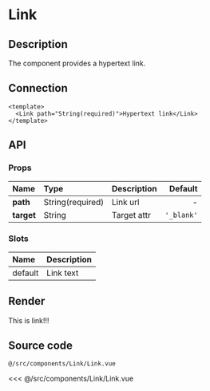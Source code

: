 # Link

## Description

The component provides a hypertext link.

## Connection

```vue
<template>
  <Link path="String(required)">Hypertext link</Link>
</template>
```

## API

### Props
| **Name** | **Type** | **Description** | **Default** |
| :------- | :------- | :-------------- | ----------: |
| **path** | String(required) | Link url | - |
| **target** | String | Target attr | `'_blank'` |

### Slots
| **Name** | **Description** |
| :------- | :-------------- |
| default | Link text |

## Render

<Link path="https://good-layout-book.netlify.app/">This is link!!!</Link>

## Source code

<code class="nowrap">@/src/components/Link/Link.vue</code>

<<< @/src/components/Link/Link.vue
